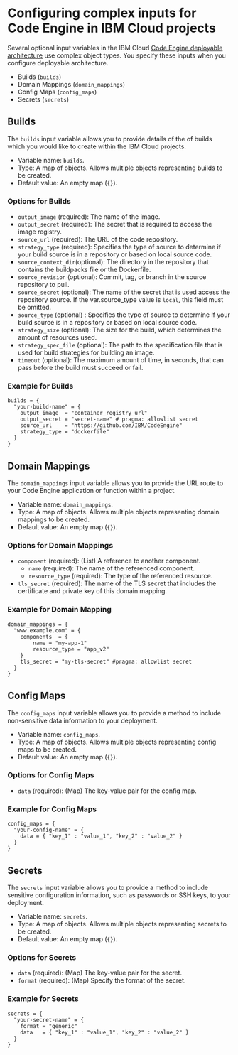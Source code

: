 # Configuring complex inputs for Code Engine in IBM Cloud projects

Several optional input variables in the IBM Cloud [Code Engine deployable architecture](https://cloud.ibm.com/catalog#deployable_architecture) use complex object types. You specify these inputs when you configure deployable architecture.

* Builds (`builds`)
* Domain Mappings (`domain_mappings`)
* Config Maps (`config_maps`)
* Secrets (`secrets`)

## Builds <a name="builds"></a>

The `builds` input variable allows you to provide details of the of builds which you would like to create within the IBM Cloud projects.

- Variable name: `builds`.
- Type: A map of objects. Allows multiple objects representing builds to be created.
- Default value: An empty map (`{}`).

### Options for Builds

  - `output_image` (required): The name of the image.
  - `output_secret` (required): The secret that is required to access the image registry.
  - `source_url` (required): The URL of the code repository.
  - `strategy_type` (required): Specifies the type of source to determine if your build source is in a repository or based on local source code.
  - `source_context_dir`(optional): The directory in the repository that contains the buildpacks file or the Dockerfile.
  - `source_revision` (optional): Commit, tag, or branch in the source repository to pull.
  - `source_secret` (optional): The name of the secret that is used access the repository source. If the var.source_type value is `local`, this field must be omitted.
  - `source_type` (optional) : Specifies the type of source to determine if your build source is in a repository or based on local source code.
  - `strategy_size` (optional): The size for the build, which determines the amount of resources used.
  - `strategy_spec_file` (optional): The path to the specification file that is used for build strategies for building an image.
  - `timeout` (optional): The maximum amount of time, in seconds, that can pass before the build must succeed or fail.

### Example for Builds

```hcl
builds = {
  "your-build-name" = {
    output_image  = "container_registry_url"
    output_secret = "secret-name" # pragma: allowlist secret
    source_url    = "https://github.com/IBM/CodeEngine"
    strategy_type = "dockerfile"
  }
}
```


## Domain Mappings <a name="domain_mappings"></a>

The `domain_mappings` input variable allows you to provide the URL route to your Code Engine application or function within a project.

- Variable name: `domain_mappings`.
- Type: A map of objects. Allows multiple objects representing domain mappings to be created.
- Default value: An empty map (`{}`).

### Options for Domain Mappings

  - `component` (required): (List) A reference to another component.
  	- `name` (required): The name of the referenced component.
  	- `resource_type` (required): The type of the referenced resource.
  - `tls_secret` (required): The name of the TLS secret that includes the certificate and private key of this domain mapping.

### Example for Domain Mapping

```hcl
domain_mappings = {
  "www.example.com" = {
    components  = {
        name = "my-app-1"
        resource_type = "app_v2"
    }
    tls_secret = "my-tls-secret" #pragma: allowlist secret
  }
}
```


## Config Maps <a name="config_maps"></a>

The `config_maps` input variable allows you to provide a method to include non-sensitive data information to your deployment.

- Variable name: `config_maps`.
- Type: A map of objects. Allows multiple objects representing config maps to be created.
- Default value: An empty map (`{}`).

### Options for Config Maps

  - `data` (required): (Map) The key-value pair for the config map.

### Example for Config Maps

```hcl
config_maps = {
  "your-config-name" = {
    data = { "key_1" : "value_1", "key_2" : "value_2" }
  }
}
```


## Secrets <a name="secrets"></a>

The `secrets` input variable allows you to provide a method to include sensitive configuration information, such as passwords or SSH keys, to your deployment.

- Variable name: `secrets`.
- Type: A map of objects. Allows multiple objects representing secrets to be created.
- Default value: An empty map (`{}`).

### Options for Secrets

 - `data` (required): (Map) The key-value pair for the secret.
 - `format` (required): (Map) Specify the format of the secret.


### Example for Secrets

```hcl
secrets = {
  "your-secret-name" = {
    format = "generic"
    data   = { "key_1" : "value_1", "key_2" : "value_2" }
  }
}
```
